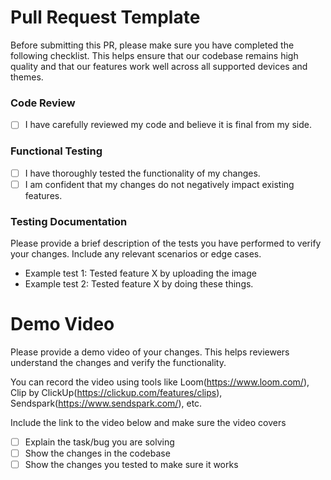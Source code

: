 # Pull Request Template

Before submitting this PR, please make sure you have completed the following checklist. This helps ensure that our codebase remains high quality and that our features work well across all supported devices and themes.

### Code Review
- [ ] I have carefully reviewed my code and believe it is final from my side.

### Functional Testing
- [ ] I have thoroughly tested the functionality of my changes.
- [ ] I am confident that my changes do not negatively impact existing features.

### Testing Documentation
Please provide a brief description of the tests you have performed to verify your changes. Include any relevant scenarios or edge cases.

- Example test 1: Tested feature X by uploading the image
- Example test 2: Tested feature X by doing these things.

# Demo Video
Please provide a demo video of your changes. This helps reviewers understand the changes and verify the functionality.

You can record the video using tools like Loom(https://www.loom.com/), Clip by ClickUp(https://clickup.com/features/clips), Sendspark(https://www.sendspark.com/), etc.

Include the link to the video below and make sure the video covers
- [ ] Explain the task/bug you are solving
- [ ] Show the changes in the codebase
- [ ] Show the changes you tested to make sure it works
